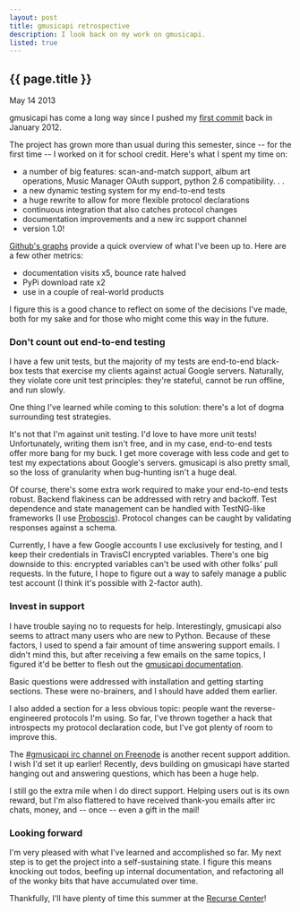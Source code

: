 ```yaml
---
layout: post
title: gmusicapi retrospective
description: I look back on my work on gmusicapi.
listed: true
---
```


{{ page.title }}
----------------

<p class="meta">May 14 2013</p>


gmusicapi has come a long way since I pushed my [first commit](https://github.com/simon-weber/Unofficial-Google-Music-API/commit/880fcb3063e5ed3ba7179f1a9c8fda8c41f1dd6a) back in January 2012.


The project has grown more than usual during this semester, since -- for the first time -- I worked on it for school credit.
Here's what I spent my time on:


* a number of big features: scan-and-match support, album art operations, Music Manager OAuth support, python 2.6 compatibility. . .
* a new dynamic testing system for my end-to-end tests
* a huge rewrite to allow for more flexible protocol declarations
* continuous integration that also catches protocol changes
* documentation improvements and a new irc support channel
* version 1.0!


[Github's graphs](https://github.com/simon-weber/Unofficial-Google-Music-API/graphs) provide a quick overview of what I've been up to.
Here are a few other metrics:


* documentation visits x5, bounce rate halved
* PyPi download rate x2
* use in a couple of real-world products


I figure this is a good chance to reflect on some of the decisions I've made, both for my sake and for those who might come this way in the future.


### Don't count out end-to-end testing


I have a few unit tests, but the majority of my tests are end-to-end black-box tests that exercise my clients against actual Google servers.
Naturally, they violate core unit test principles: they're stateful, cannot be run offline, and run slowly.


One thing I've learned while coming to this solution: there's a lot of dogma surrounding test strategies.


It's not that I'm against unit testing.
I'd love to have more unit tests!
Unfortunately, writing them isn't free, and in my case, end-to-end tests offer more bang for my buck.
I get more coverage with less code and get to test my expectations about Google's servers.
gmusicapi is also pretty small, so the loss of granularity when bug-hunting isn't a huge deal.


Of course, there's some extra work required to make your end-to-end tests robust.
Backend flakiness can be addressed with retry and backoff.
Test dependence and state management can be handled with TestNG-like frameworks (I use [Proboscis](http://pythonhosted.org/proboscis/)).
Protocol changes can be caught by validating responses against a schema.


Currently, I have a few Google accounts I use exclusively for testing, and I keep their credentials in TravisCI encrypted variables.
There's one big downside to this: encrypted variables can't be used with other folks' pull requests.
In the future, I hope to figure out a way to safely manage a public test account (I think it's possible with 2-factor auth).


### Invest in support


I have trouble saying no to requests for help.
Interestingly, gmusicapi also seems to attract many users who are new to Python.
Because of these factors, I used to spend a fair amount of time answering support emails.
I didn't mind this, but after receiving a few emails on the same topics, I figured it'd be better to flesh out the [gmusicapi documentation](http://unofficial-google-music-api.readthedocs.org).


Basic questions were addressed with installation and getting starting sections.
These were no-brainers, and I should have added them earlier.


I also added a section for a less obvious topic: people want the reverse-engineered protocols I'm using.
So far, I've thrown together a hack that introspects my protocol declaration code, but I've got plenty of room to improve this.


The [#gmusicapi irc channel on Freenode](http://webchat.freenode.net/?channels=gmusicapi) is another recent support addition.
I wish I'd set it up earlier!
Recently, devs building on gmusicapi have started hanging out and answering questions, which has been a huge help.


I still go the extra mile when I do direct support.
Helping users out is its own reward, but I'm also flattered to have received thank-you emails after irc chats, money, and -- once -- even a gift in the mail!


### Looking forward


I'm very pleased with what I've learned and accomplished so far.
My next step is to get the project into a self-sustaining state.
I figure this means knocking out todos, beefing up internal documentation, and refactoring all of the wonky bits that have accumulated over time.


Thankfully, I'll have plenty of time this summer at the [Recurse Center](https://www.recurse.com)!
